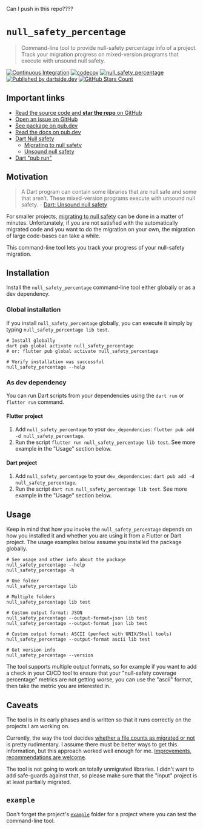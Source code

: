 Can I push in this repo????

# `null_safety_percentage`

> Command-line tool to provide null-safety percentage info of a project. Track your migration progress on mixed-version programs that execute with unsound null safety.

[![Continuous Integration](https://github.com/dartsidedev/null_safety_percentage/workflows/CI/badge.svg?branch=master)](https://github.com/dartsidedev/null_safety_percentage/actions) [![codecov](https://codecov.io/gh/dartsidedev/null_safety_percentage/branch/master/graph/badge.svg)](https://codecov.io/gh/dartsidedev/null_safety_percentage) [![null_safety_percentage](https://img.shields.io/pub/v/null_safety_percentage?label=null_safety_percentage&logo=dart)](https://pub.dev/packages/null_safety_percentage 'See null_safety_percentage package info on pub.dev') [![Published by dartside.dev](https://img.shields.io/static/v1?label=Published%20by&message=dartside.dev&logo=dart&logoWidth=30&color=40C4FF&labelColor=1d599b&labelWidth=100)](https://pub.dev/publishers/dartside.dev/packages) [![GitHub Stars Count](https://img.shields.io/github/stars/dartsidedev/null_safety_percentage?logo=github)](https://github.com/dartsidedev/null_safety_percentage 'Star me on GitHub!')

## Important links

* [Read the source code and **star the repo** on GitHub](https://github.com/dartsidedev/null_safety_percentage)
* [Open an issue on GitHub](https://github.com/dartsidedev/null_safety_percentage/issues)
* [See package on pub.dev](https://pub.dev/packages/null_safety_percentage)
* [Read the docs on pub.dev](https://pub.dev/documentation/null_safety_percentage/latest/)
* [Dart Null safety](https://dart.dev/null-safety)
    * [Migrating to null safety](https://dart.dev/null-safety/migration-guide)
    * [Unsound null safety](https://dart.dev/null-safety/unsound-null-safety)
* [Dart "pub run"](https://dart.dev/tools/pub/cmd/pub-run)

## Motivation

> A Dart program can contain some libraries that are null safe and some that aren’t. These mixed-version programs execute with unsound null safety. - [Dart: Unsound null safety](https://dart.dev/null-safety/unsound-null-safety)

For smaller projects, [migrating to null safety](https://dart.dev/null-safety/migration-guide) can be done in a matter of minutes.
Unfortunately, if you are not satisfied with the automatically migrated code and you want to do the migration on your own, the migration of large code-bases can take a while.

This command-line tool lets you track your progress of your null-safety migration.

## Installation

Install the `null_safety_percentage` command-line tool either globally or as a dev dependency.

### Global installation

If you install `null_safety_percentage` globally, you can execute it simply by typing `null_safety_percentage lib test`.

```
# Install globally
dart pub global activate null_safety_percentage
# or: flutter pub global activate null_safety_percentage

# Verify installation was successful
null_safety_percentage --help
```

### As dev dependency

You can run Dart scripts from your dependencies using the `dart run` or `flutter run` command.

#### Flutter project

1. Add `null_safety_percentage` to your `dev_dependencies`: `flutter pub add -d null_safety_percentage`.
2. Run the script `flutter run null_safety_percentage lib test`. See more example in the "Usage" section below.

#### Dart project

1. Add `null_safety_percentage` to your `dev_dependencies`: `dart pub add -d null_safety_percentage`.
2. Run the script `dart run null_safety_percentage lib test`. See more example in the "Usage" section below.

## Usage

Keep in mind that how you invoke the `null_safety_percentage` depends on how you installed it and whether you are using it from a Flutter or Dart project.
The usage examples below assume you installed the package globally.

```
# See usage and other info about the package
null_safety_percentage --help
null_safety_percentage -h

# One folder
null_safety_percentage lib

# Multiple folders
null_safety_percentage lib test

# Custom output format: JSON
null_safety_percentage --output-format=json lib test
null_safety_percentage --output-format json lib test

# Custom output format: ASCII (perfect with UNIX/Shell tools)
null_safety_percentage --output-format ascii lib test

# Get version info
null_safety_percentage --version
```

The tool supports multiple output formats, so for example if you want to add a check in your CI/CD tool to ensure that your "null-safety coverage percentage" metrics are not getting worse, you can use the "ascii" format, then take the metric you are interested in.

## Caveats

The tool is in its early phases and is written so that it runs correctly on the projects I am working on.

Currently, the way the tool decides [whether a file counts as migrated or not](https://github.com/dartsidedev/null_safety_percentage/blob/master/lib/src/is_migrated.dart) is pretty rudimentary.
I assume there must be better ways to get this information, but this approach worked well enough for me.
[Improvements, recommendations are welcome](https://github.com/dartsidedev/null_safety_percentage/discussions).

The tool is not going to work on totally unmigrated libraries. I didn't want to add safe-guards against that, so please make sure that the "input" project is at least partially migrated. 

## `example`

Don't forget the project's [`example`](https://github.com/dartsidedev/null_safety_percentage/tree/master/example) folder for a project where you can test the command-line tool.

